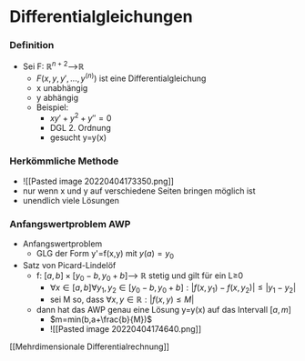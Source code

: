 # Differentialgleichungen
### Definition
+ Sei F: $ℝ^{n+2}$-->ℝ
	+ $F(x,y,y',...,y^{(n)})$ ist eine Differentialgleichung
	+ x unabhängig
	+ y abhängig
	+ Beispiel:
		+ $xy'+y^2+y''=0$
		+ DGL 2. Ordnung
		+ gesucht y=y(x)

### Herkömmliche Methode
+ ![[Pasted image 20220404173350.png]]
+ nur wenn x und y auf verschiedene Seiten bringen möglich ist
+ unendlich viele Lösungen

### Anfangswertproblem AWP
+ Anfangswertproblem
	+ GLG der Form y'=f(x,y) mit $y(a)=y_0$
+ Satz von Picard-Lindelöf
	+ f: $[a,b]×[y_0-b,y_0+b]$--> ℝ stetig und gilt für ein L≥0
		+ $∀x∈[a,b]∀y_1, y_2∈[y_0-b,y_0+b]: |f(x,y_1)-f(x,y_2)|≤|y_1-y_2|$
		+ sei M so, dass $∀x,y∈ℝ:|f(x,y)≤M|$
	+ dann hat das AWP genau eine Lösung y=y(x) auf das Intervall $[a,m]$
		+ $m=min(b,a+\frac{b}{M})$
		+ ![[Pasted image 20220404174640.png]]

[[Mehrdimensionale Differentialrechnung]]

